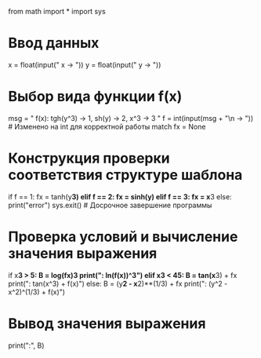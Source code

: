 from math import *
import sys

# Ввод данных
x = float(input(" x -> "))
y = float(input(" y -> "))

# Выбор вида функции f(x)
msg = " f(x): tgh(y^3) -> 1, sh(y) -> 2, x^3 -> 3 "
f = int(input(msg + "\n -> "))  # Изменено на int для корректной работы match
fx = None

# Конструкция проверки соответствия структуре шаблона
if f == 1:
    fx = tanh(y**3)
elif f == 2:
    fx = sinh(y)
elif f == 3:
    fx = x**3
else:
    print("error")
    sys.exit()  # Досрочное завершение программы

# Проверка условий и вычисление значения выражения
if x**3 > 5:
    B = log(fx)**3
    print(": ln(f(x))^3")
elif x**3 < 45:
    B = tan(x**3) + fx
    print(": tan(x^3) + f(x)")
else:
    B = (y**2 - x**2)**(1/3) + fx
    print(": (y^2 - x^2)^(1/3) + f(x)")

# Вывод значения выражения
print(":", B)
